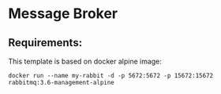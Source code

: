# Message Broker

## Requirements:

This template is based on docker alpine image:

```
docker run --name my-rabbit -d -p 5672:5672 -p 15672:15672 rabbitmq:3.6-management-alpine
```

